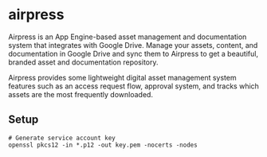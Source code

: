 # airpress

Airpress is an App Engine-based asset management and documentation system that
integrates with Google Drive. Manage your assets, content, and documentation
in Google Drive and sync them to Airpress to get a beautiful, branded
asset and documentation repository.

Airpress provides some lightweight digital asset management system features
such as an access request flow, approval system, and tracks which assets are
the most frequently downloaded.

## Setup

```
# Generate service account key
openssl pkcs12 -in *.p12 -out key.pem -nocerts -nodes
```

